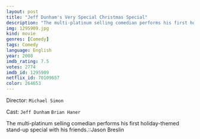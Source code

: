 ```yaml
---
layout: post
title: "Jeff Dunham's Very Special Christmas Special"
description: "The multi-platinum selling comedian performs his first holiday-themed stand-up special with his friends.::Jason Breslin.."
img: 1295909.jpg
kind: movie
genres: [Comedy]
tags: Comedy 
language: English
year: 2008
imdb_rating: 7.5
votes: 2774
imdb_id: 1295909
netflix_id: 70109657
color: 264653
---
```

Director: `Michael Simon`  

Cast: `Jeff Dunham` `Brian Haner` 

The multi-platinum selling comedian performs his first holiday-themed stand-up special with his friends.::Jason Breslin